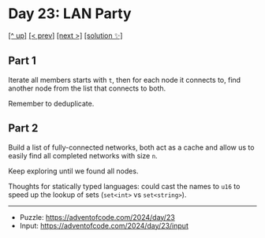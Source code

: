 # Day 23: LAN Party

[[^ up]](../../README.asciidoc) [[< prev]](../day-22/README.MD) [[next >]](../day-24/README.MD) [[solution ✨]](./solve.py)

<!-- article begin -->

## Part 1

Iterate all members starts with `t`, then for each node it connects to,
find another node from the list that connects to both.

Remember to deduplicate.

## Part 2

Build a list of fully-connected networks, both act as a cache and allow
us to easily find all completed networks with size `n`.

Keep exploring until we found all nodes.

Thoughts for statically typed languages: could cast the names to `u16` to
speed up the lookup of sets (`set<int>` vs `set<string>`).

<!-- article end -->

---

* Puzzle: https://adventofcode.com/2024/day/23
* Input: https://adventofcode.com/2024/day/23/input

